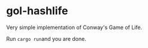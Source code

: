 # gol-hashlife

Very simple implementation of Conway's Game of Life.

Run ```cargo run```and you are done.
